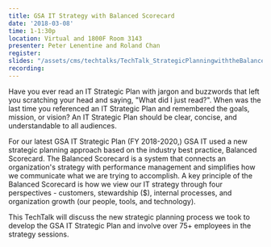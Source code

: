 ```yaml
---
title: GSA IT Strategy with Balanced Scorecard
date: '2018-03-08'
time: 1-1:30p
location: Virtual and 1800F Room 3143
presenter: Peter Lenentine and Roland Chan
register:
slides: "/assets/cms/techtalks/TechTalk_StrategicPlanningwiththeBalancedScorecard.pdf"
recording:
---
```


Have you ever read an IT Strategic Plan with jargon and buzzwords that left you scratching your head and saying, "What did I just read?".   When was the last time you referenced an IT Strategic Plan and remembered the goals, mission, or vision?  An IT Strategic Plan should be clear, concise, and understandable to all audiences.

For our latest GSA IT Strategic Plan (FY 2018-2020,) GSA IT used a new strategic planning approach based on the industry best practice, Balanced Scorecard.  The Balanced Scorecard  is a system that connects an organization's strategy with performance management and simplifies how we communicate what we are trying to accomplish.  A key principle of the Balanced Scorecard is how we view our IT strategy through four perspectives - customers, stewardship ($), internal processes, and organization growth (our people, tools, and technology).

This TechTalk will discuss the new strategic planning process we took to develop the GSA IT Strategic Plan and involve over 75+ employees in the strategy sessions.
